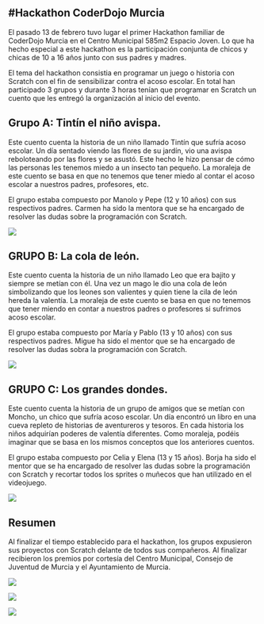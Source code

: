 ## #Hackathon CoderDojo Murcia

El pasado 13 de febrero tuvo lugar el primer Hackathon familiar de CoderDojo Murcia en el Centro Municipal 585m2 Espacio Joven. Lo que ha hecho especial a este hackathon es la participación conjunta de chicos y chicas de 10 a 16 años junto con sus padres y madres.

El tema del hackathon consistia en programar un juego o historia con Scratch con el fin de sensibilizar contra el acoso escolar. En total han participado 3 grupos y durante 3 horas tenían que programar en Scratch un cuento que les entregó la organización al inicio del evento. 

## Grupo A: Tintín el niño avispa.

Este cuento cuenta la historia de un niño llamado Tintín que sufría acoso escolar. Un día sentado viendo las flores de su jardín, vio una avispa reboloteando por las flores y se asustó. Este hecho le hizo pensar de cómo las personas les tenemos miedo a un insecto tan pequeño. La moraleja de este cuento se basa en que no tenemos que tener miedo al contar el acoso escolar a nuestros padres, profesores, etc.

El grupo estaba compuesto por Manolo y Pepe (12 y 10 años) con sus respectivos padres. Carmen ha sido la mentora que se ha encargado de resolver las dudas sobre la programación con Scratch.

![](grupo-a.png)

## GRUPO B: La cola de león.

Este cuento cuenta la historia de un niño llamado Leo que era bajito y siempre se metían con él. Una vez un mago le dio una cola de león simbolizando que los leones son valientes y quien tiene la cila de león hereda la valentía. La moraleja de este cuento se basa en que no tenemos que tener miendo en contar a nuestros padres o profesores si sufrimos acoso escolar.

El grupo estaba compuesto por María y Pablo (13 y 10 años) con sus respectivos padres. Migue ha sido el mentor que se ha encargado de resolver las dudas sobra la programación con Scratch.

![](grupo-b.png)

## GRUPO C: Los grandes dondes.

Este cuento cuenta la historia de un grupo de amigos que se metían con Moncho, un chico que sufría acoso escolar. Un día encontró un libro en una cueva repleto de historias de aventureros y tesoros. En cada historia los niños adquirían poderes de valentía diferentes. Como moraleja, podéis imaginar que se basa en los mismos conceptos que los anteriores cuentos.

El grupo estaba compuesto por Celia y Elena (13 y 15 años). Borja ha sido el mentor que se ha encargado de resolver las dudas sobre la programación con Scratch y recortar todos los sprites o muñecos que han utilizado en el videojuego.

![](grupo-c.png)

## Resumen

Al finalizar el tiempo establecido para el hackathon, los grupos expusieron sus proyectos con Scratch delante de todos sus compañeros. Al finalizar recibieron los premios por cortesía del Centro Municipal, Consejo de Juventud de Murcia y el Ayuntamiento de Murcia.

![](presentacion-a.png)

![](presentacion-b.png)

![](presentacion-c.png)
